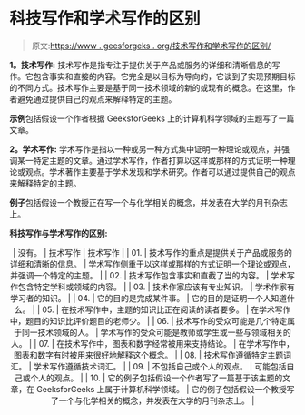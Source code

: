 # 科技写作和学术写作的区别

> 原文:[https://www . geesforgeks . org/技术写作和学术写作的区别/](https://www.geeksforgeeks.org/difference-between-technical-writing-and-academic-writing/)

**1。技术写作:**
技术写作是指专注于提供关于产品或服务的详细和清晰信息的写作。它包含事实和直接的内容。它完全是以目标为导向的，它谈到了实现预期目标的不同方式。技术写作主要是基于同一技术领域的新的或现有的概念。在这里，作者避免通过提供自己的观点来解释特定的主题。

**示例**包括假设一个作者根据 GeeksforGeeks 上的计算机科学领域的主题写了一篇文章。

**2。学术写作:**
学术写作是指以一种或另一种方式集中证明一种理论或观点，并强调某一特定主题的文章。通过学术写作，作者打算以这样或那样的方式证明一种理论或观点。学术著作主要基于学术发现和学术研究。作者可以通过提供自己的观点来解释特定的主题。

**例子**包括假设一个教授正在写一个与化学相关的概念，并发表在大学的月刊杂志上。

**科技写作与学术写作的区别:**

<center>

| 没有。 | 技术写作 | 技术写作 |
| 01. | 技术写作的重点是提供关于产品或服务的详细和清晰的信息。 | 学术写作侧重于以这样或那样的方式证明一个理论或观点，并强调一个特定的主题。 |
| 02. | 技术写作包含事实和直截了当的内容。 | 学术写作包含特定学科或领域的内容。 |
| 03. | 技术作家应该有专业知识。 | 学术作家有学习者的知识。 |
| 04. | 它的目的是完成某件事。 | 它的目的是证明一个人知道什么。 |
| 05. | 在技术写作中，主题的知识比正在阅读的读者要多。 | 在学术写作中，题目的知识比评价题目的老师少。 |
| 06. | 技术写作的受众可能是几个特定属于同一技术领域的人。 | 学术写作的受众可能是教师或学生或一些与领域相关的人。 |
| 07. | 在技术写作中，图表和数字经常被用来支持结论。 | 在学术写作中，图表和数字有时被用来很好地解释这个概念。 |
| 08. | 技术写作遵循特定主题词汇。 | 学术写作遵循技术词汇。 |
| 09. | 不包括自己或个人的观点。 | 可能包括自己或个人的观点。 |
| 10. | 它的例子包括假设一个作者写了一篇基于该主题的文章，在 GeeksforGeeks 上属于计算机科学领域。 | 它的例子包括假设一个教授写了一个与化学相关的概念，并发表在大学的月刊杂志上。 |

</center>